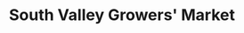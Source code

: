 ---
title: "South Valley Growers' Market"
url: /south-valley/south-valley-growers-market/
shop: Gemüse & Obst
---